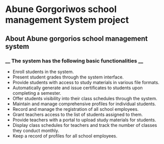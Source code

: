# Abune Gorgoriwos school management System project
## About Abune gorgorios school management system
   ### __ The system has the following basic functionalities __ ###
 - Enroll students in the system.
 - Present student grades through the system interface.
 - Provide students with access to study materials in various file formats.
 - Automatically generate and issue certificates to students upon completing a semester.
 - Offer students visibility into their class schedules through the system.
 - Maintain and manage comprehensive profiles for individual students.
 - Record and manage the registration of all school employees.
 - Grant teachers access to the list of students assigned to them.
 - Provide teachers with a portal to upload study materials for students.
 - Display class schedules for teachers and track the number of classes they conduct monthly.
 - Keep a record of profiles for all school employees.
